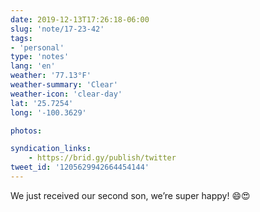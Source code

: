 ```yaml
---
date: 2019-12-13T17:26:18-06:00
slug: 'note/17-23-42'
tags:
- 'personal'
type: 'notes'
lang: 'en'
weather: '77.13°F'
weather-summary: 'Clear'
weather-icon: 'clear-day'
lat: '25.7254'
long: '-100.3629'

photos:

syndication_links:
    - https://brid.gy/publish/twitter
tweet_id: '1205629942664454144'
---
```

We just received our second son, we’re super happy! 😄😍 
